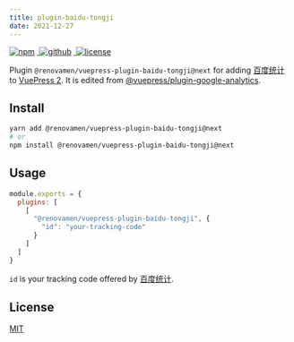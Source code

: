 ```yaml
---
title: plugin-baidu-tongji
date: 2021-12-27
---
```


<p>
  <a href="https://www.npmjs.com/package/@renovamen/vuepress-plugin-baidu-tongji/v/next" target="_blank">
    <img src="https://img.shields.io/npm/v/@renovamen/vuepress-plugin-baidu-tongji/next.svg?style=flat-square&logo=npm" style="display: inline; margin: 0 4px 0 0" alt="npm">
  </a>
  <a href="https://github.com/Renovamen/vuepress-theme-gungnir/tree/main/packages/plugins/baidu-tongji" target="_blank">
    <img src="https://img.shields.io/badge/GitHub-@renovamen/vuepress--plugin--baidu--tongji-26A2FF?style=flat-square&logo=github" style="display: inline; margin: 0 4px 0 0" alt="github">
  </a>
  <a href="https://github.com/Renovamen/vuepress-theme-gungnir/blob/main/packages/plugins/baidu-tongji/LICENSE" target="_blank">
    <img src="https://img.shields.io/badge/License-MIT-green?style=flat-square" style="display: inline; margin: 0 4px 0 0" alt="license">
  </a>
</p>

Plugin `@renovamen/vuepress-plugin-baidu-tongji@next` for adding [百度统计](https://tongji.baidu.com) to [VuePress 2](https://v2.vuepress.vuejs.org/). It is edited from [@vuepress/plugin-google-analytics](https://github.com/vuepress/vuepress-next/tree/main/packages/%40vuepress/plugin-google-analytics).


## Install

```bash
yarn add @renovamen/vuepress-plugin-baidu-tongji@next
# or
npm install @renovamen/vuepress-plugin-baidu-tongji@next
```


## Usage

```js
module.exports = {
  plugins: [
    [
      "@renovamen/vuepress-plugin-baidu-tongji", {
        "id": "your-tracking-code"
      }
    ]
  ]
}
```

`id` is your tracking code offered by [百度统计](https://tongji.baidu.com).


## License

[MIT](https://github.com/Renovamen/vuepress-theme-gungnir/blob/main/packages/plugins/baidu-tongji/LICENSE)
